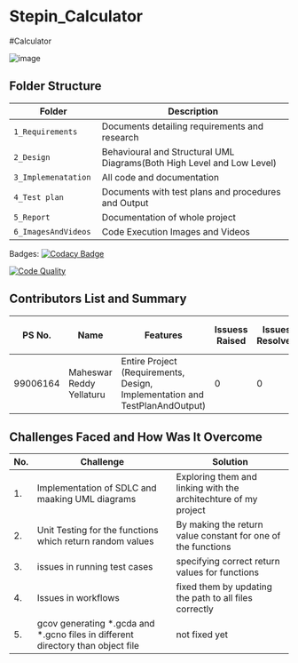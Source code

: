# Stepin_Calculator

#Calculator

![image](https://user-images.githubusercontent.com/80445066/114986109-6e485480-9e48-11eb-90dd-4c4a749af98b.png)


## Folder Structure
Folder                   | Description
-------------------------| -----------------------------------------
`1_Requirements`         | Documents detailing requirements and research
`2_Design      `         | Behavioural and Structural UML Diagrams(Both High Level and Low Level)
`3_Implemenatation `     | All code and documentation
`4_Test plan     `       | Documents with test plans and procedures and Output
`5_Report`               | Documentation of whole project
`6_ImagesAndVideos`      | Code Execution Images and Videos

  Badges:  [![Codacy Badge](https://app.codacy.com/project/badge/Grade/e5dc47c120bf454c9560a7ffd6ce5928)](https://www.codacy.com/gh/mahesh-123/Stepin_Calculator/dashboard?utm_source=github.com&amp;utm_medium=referral&amp;utm_content=mahesh-123/Stepin_Calculator&amp;utm_campaign=Badge_Grade)
  
  [![Code Quality](https://www.code-inspector.com/project/27954/score/svg)](https://www.code-inspector.com)
  
  
  
  
  

## Contributors List and Summary

PS No. |  Name               |    Features    | Issuess Raised |Issues Resolved|No Test Cases|Test Case Pass
-------|---------------------|----------------|----------------|---------------|-------------|--------------
99006164 | Maheswar Reddy Yellaturu  | Entire Project (Requirements, Design, Implementation and TestPlanAndOutput)  | 0        |0  |20 Overall Test cases  | All Passed     



## Challenges Faced and How Was It Overcome
| No. | Challenge | Solution
|-----|-----------|--------
|1. | Implementation of SDLC and maaking UML diagrams | Exploring them and linking with the architechture of my project 
|2. | Unit Testing for the functions which return random values | By making the return value constant for one of the functions |
|3. | issues in running test cases | specifying correct return values for functions
|4. | Issues in workflows | fixed them by updating the path to all files correctly
|5. |gcov generating *.gcda and *.gcno files in different directory than object file| not fixed yet| 




